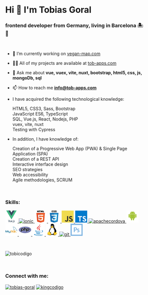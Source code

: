 <div style="padding-left:50px">
<br>
<h1 align="left">Hi 👋  I'm Tobias Goral</h1>
<h3 align="left">frontend developer from Germany, living in Barcelona 🏝🍹</h3>
<br>

- 🔭 I’m currently working on [vegan-map.com](https://www.vegan-map.com)

- 👨‍💻 All of my projects are available at [tob-apps.com](https://www.tob-apps.com) 

- 💬 Ask me about **vue, vuex, vite, nuxt, bootstrap, html5, css, js, mongoDb, sql**

- 📫 How to reach me **info@tob-apps.com**

- I have acquired the following technological knowledge:

  HTML5, CSS3, Sass, Bootstrap<br>
  JavaScript ES6, TypeScript<br>
  SQL, Vue.js, React, Nodejs, PHP<br>
  vuex, vite, nuxt<br>
  Testing with Cypress<br>

 - In addition, I have knowledge of:

    Creation of a Progressive Web App (PWA) & Single Page Application (SPA)<br>
    Creation of a REST API<br>
    Interactive interface design<br>
    SEO strategies<br>
    Web accessibility<br>
    Agile methodologies, SCRUM<br>

<!-- [cv.tob-apps.com](cv.tob-apps.com) --!>

<br>

<h3 align="left">Skills:</h3>
<p align="left">
<a href="https://vuejs.org/" target="_blank" rel="noreferrer"> <img src="https://raw.githubusercontent.com/devicons/devicon/master/icons/vuejs/vuejs-original-wordmark.svg" alt="vuejs" width="40" height="40"/> </a>

<a href="https://ionicframework.com" target="_blank" rel="noreferrer"> <img src="https://upload.wikimedia.org/wikipedia/commons/d/d1/Ionic_Logo.svg" alt="ionic" width="40" height="40"/> </a> 

<a href="https://www.w3.org/html/" target="_blank" rel="noreferrer"> <img src="https://raw.githubusercontent.com/devicons/devicon/master/icons/html5/html5-original-wordmark.svg" alt="html5" width="40" height="40"/> </a>

<a href="https://www.w3schools.com/css/" target="_blank" rel="noreferrer"> <img src="https://raw.githubusercontent.com/devicons/devicon/master/icons/css3/css3-original-wordmark.svg" alt="css3" width="40" height="40"/> </a>

<a href="https://developer.mozilla.org/en-US/docs/Web/JavaScript" target="_blank" rel="noreferrer"> <img src="https://raw.githubusercontent.com/devicons/devicon/master/icons/javascript/javascript-original.svg" alt="javascript" width="40" height="40"/> </a>

<a href="https://www.typescriptlang.org/" target="_blank" rel="noreferrer"> <img src="https://raw.githubusercontent.com/devicons/devicon/master/icons/typescript/typescript-original.svg" alt="typescript" width="40" height="40"/> </a> 

<a href="https://cordova.apache.org/" target="_blank" rel="noreferrer"> <img src="https://www.vectorlogo.zone/logos/apache_cordova/apache_cordova-icon.svg" alt="apachecordova" width="40" height="40"/> </a>

<a href="https://developer.android.com" target="_blank" rel="noreferrer"> <img src="https://raw.githubusercontent.com/devicons/devicon/master/icons/android/android-original-wordmark.svg" alt="android" width="40" height="40"/> </a>



<a href="https://www.mysql.com/" target="_blank" rel="noreferrer"> <img src="https://raw.githubusercontent.com/devicons/devicon/master/icons/mysql/mysql-original-wordmark.svg" alt="mysql" width="40" height="40"/> </a>



<a href="https://www.php.net" target="_blank" rel="noreferrer"> <img src="https://raw.githubusercontent.com/devicons/devicon/master/icons/php/php-original.svg" alt="php" width="40" height="40"/> </a>




<a href="https://www.java.com" target="_blank" rel="noreferrer"> <img src="https://raw.githubusercontent.com/devicons/devicon/master/icons/java/java-original.svg" alt="java" width="40" height="40"/> </a>

<a href="https://www.linux.org/" target="_blank" rel="noreferrer"> <img src="https://raw.githubusercontent.com/devicons/devicon/master/icons/linux/linux-original.svg" alt="linux" width="40" height="40"/> </a> 

<a href="https://git-scm.com/" target="_blank" rel="noreferrer"> <img src="https://www.vectorlogo.zone/logos/git-scm/git-scm-icon.svg" alt="git" width="40" height="40"/> </a>


<a href="https://www.photoshop.com/en" target="_blank" rel="noreferrer"> <img src="https://raw.githubusercontent.com/devicons/devicon/master/icons/photoshop/photoshop-line.svg" alt="photoshop" width="40" height="40"/> </a>

</p>
<br>
<p><img align="center" src="https://github-readme-stats.vercel.app/api/top-langs?username=tobicodigo&show_icons=true&locale=en&layout=compact" alt="tobicodigo" /></p>
<br>

<h3 align="left">Connect with me:</h3>
<p align="left">
<a href="https://linkedin.com/in/tobias-goral" target="blank"><img align="center" src="https://raw.githubusercontent.com/rahuldkjain/github-profile-readme-generator/master/src/images/icons/Social/linked-in-alt.svg" alt="tobias-goral" height="30" width="40" /></a>
<a href="https://codepen.io/kingcodigo" target="blank"><img align="center" src="https://raw.githubusercontent.com/rahuldkjain/github-profile-readme-generator/master/src/images/icons/Social/codepen.svg" alt="kingcodigo" height="30" width="40" /></a>

</p>
</div>
<br>


<br>
